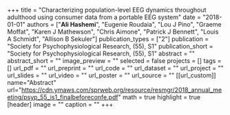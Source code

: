 +++
title = "Characterizing population-level EEG dynamics throughout adulthood using consumer data from a portable EEG system"
date = "2018-01-01"
authors = ["**Ali Hashemi**", "Eugenie Roudaia", "Lou J Pino", "Graeme Moffat", "Karen J Mathewson", "Chris Aimone", "Patrick J Bennett", "Louis A Schmidt", "Allison B Sekuler"]
publication_types = ["2"]
publication = "Society for Psychophysiological Research, (55), S1"
publication_short = "Society for Psychophysiological Research, (55), S1"
abstract = ""
abstract_short = ""
image_preview = ""
selected = false
projects = []
tags = []
url_pdf = ""
url_preprint = ""
url_code = ""
url_dataset = ""
url_project = ""
url_slides = ""
url_video = ""
url_poster = ""
url_source = ""
[[url_custom]]
name="Abstract"
url="https://cdn.ymaws.com/sprweb.org/resource/resmgr/2018_annual_meeting/psyp_55_is1_finalbeforeconfe.pdf"
math = true
highlight = true
[header]
image = ""
caption = ""
+++
